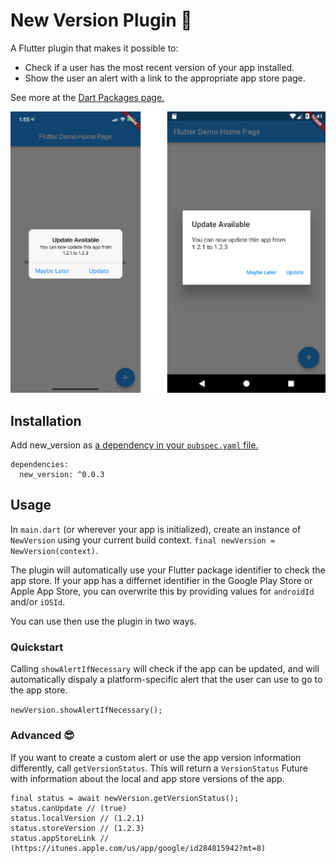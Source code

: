 # New Version Plugin 🎉

A Flutter plugin that makes it possible to: 
* Check if a user has the most recent version of your app installed.
* Show the user an alert with a link to the appropriate app store page.

See more at the [Dart Packages page.](https://pub.dartlang.org/packages/new_version)

![Screenshots](screenshots/both.jpg)

## Installation
Add new_version as [a dependency in your `pubspec.yaml` file.](https://flutter.io/using-packages/)
```
dependencies:
  new_version: ^0.0.3
```

## Usage
In `main.dart` (or wherever your app is initialized), create an instance of `NewVersion` using your current build context.
`final newVersion = NewVersion(context)`.

The plugin will automatically use your Flutter package identifier to check the app store. If your app has a differnet identifier in the Google Play Store or Apple App Store, you can overwrite this by providing values for `androidId` and/or `iOSId`.

You can use then use the plugin in two ways.

### Quickstart
Calling `showAlertIfNecessary` will check if the app can be updated, and will automatically dispaly a platform-specific alert that the user can use to go to the app store.

`newVersion.showAlertIfNecessary();`

### Advanced 😎
If you want to create a custom alert or use the app version information differently, call `getVersionStatus`. This will return a `VersionStatus` Future with information about the local and app store versions of the app.
```
final status = await newVersion.getVersionStatus();
status.canUpdate // (true)
status.localVersion // (1.2.1)
status.storeVersion // (1.2.3)
status.appStoreLink // (https://itunes.apple.com/us/app/google/id284815942?mt=8)
```
